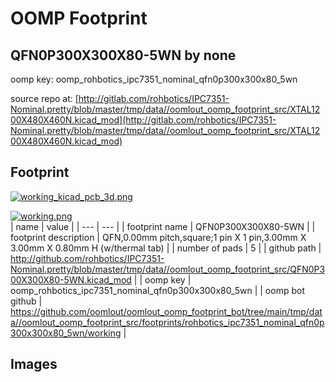 # OOMP Footprint  
## QFN0P300X300X80-5WN  by none  
  
oomp key: oomp_rohbotics_ipc7351_nominal_qfn0p300x300x80_5wn  
  
source repo at: [http://gitlab.com/rohbotics/IPC7351-Nominal.pretty/blob/master/tmp/data//oomlout_oomp_footprint_src/XTAL1200X480X460N.kicad_mod](http://gitlab.com/rohbotics/IPC7351-Nominal.pretty/blob/master/tmp/data//oomlout_oomp_footprint_src/XTAL1200X480X460N.kicad_mod)  
## Footprint  
  
[![working_kicad_pcb_3d.png](working_kicad_pcb_3d_600.png)](working_kicad_pcb_3d.png)  
  
[![working.png](working_600.png)](working.png)  
| name | value | 
| --- | --- | 
| footprint name | QFN0P300X300X80-5WN | 
| footprint description | QFN,0.00mm pitch,square;1 pin X 1 pin,3.00mm X 3.00mm X 0.80mm H (w/thermal tab) | 
| number of pads | 5 | 
| github path | http://github.com/rohbotics/IPC7351-Nominal.pretty/blob/master/tmp/data//oomlout_oomp_footprint_src/QFN0P300X300X80-5WN.kicad_mod | 
| oomp key | oomp_rohbotics_ipc7351_nominal_qfn0p300x300x80_5wn | 
| oomp bot github | https://github.com/oomlout/oomlout_oomp_footprint_bot/tree/main/tmp/data//oomlout_oomp_footprint_src/footprints/rohbotics_ipc7351_nominal_qfn0p300x300x80_5wn/working | 
## Images  
